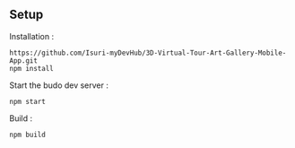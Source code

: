 

## Setup

Installation :
```shell
https://github.com/Isuri-myDevHub/3D-Virtual-Tour-Art-Gallery-Mobile-App.git
npm install
```
Start the budo dev server : 
```shell
npm start
```
Build : 
```shell
npm build
```


